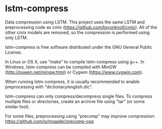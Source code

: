 # lstm-compress
Data compression using LSTM. This project uses the same LSTM and preprocessing code as cmix (https://github.com/byronknoll/cmix). All of the other cmix models are removed, so the compression is performed using only LSTM.

lstm-compress is free software distributed under the GNU General Public License.

In Linux or OS X, use "make" to compile lstm-compress using g++. In Windows, lstm-compress can be compiled with MinGW (http://nuwen.net/mingw.html) or Cygwin (https://www.cygwin.com).

When running lstm-compress, it is usually recommended to enable preprocessing with "dictionary/english.dic".

lstm-compress can only compress/decompress single files. To compress multiple files or directories, create an archive file using "tar" (or some similar tool).

For some files, preprocessing using "precomp" may improve compression: https://github.com/schnaader/precomp-cpp
